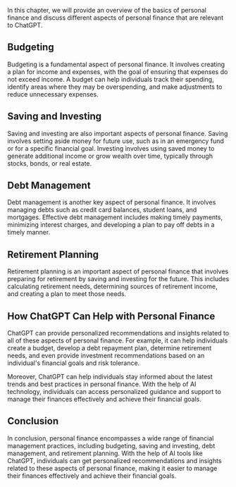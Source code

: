 
In this chapter, we will provide an overview of the basics of personal finance and discuss different aspects of personal finance that are relevant to ChatGPT.

Budgeting
---------

Budgeting is a fundamental aspect of personal finance. It involves creating a plan for income and expenses, with the goal of ensuring that expenses do not exceed income. A budget can help individuals track their spending, identify areas where they may be overspending, and make adjustments to reduce unnecessary expenses.

Saving and Investing
--------------------

Saving and investing are also important aspects of personal finance. Saving involves setting aside money for future use, such as in an emergency fund or for a specific financial goal. Investing involves using saved money to generate additional income or grow wealth over time, typically through stocks, bonds, or real estate.

Debt Management
---------------

Debt management is another key aspect of personal finance. It involves managing debts such as credit card balances, student loans, and mortgages. Effective debt management includes making timely payments, minimizing interest charges, and developing a plan to pay off debts in a timely manner.

Retirement Planning
-------------------

Retirement planning is an important aspect of personal finance that involves preparing for retirement by saving and investing for the future. This includes calculating retirement needs, determining sources of retirement income, and creating a plan to meet those needs.

How ChatGPT Can Help with Personal Finance
------------------------------------------

ChatGPT can provide personalized recommendations and insights related to all of these aspects of personal finance. For example, it can help individuals create a budget, develop a debt repayment plan, determine retirement needs, and even provide investment recommendations based on an individual's financial goals and risk tolerance.

Moreover, ChatGPT can help individuals stay informed about the latest trends and best practices in personal finance. With the help of AI technology, individuals can access personalized guidance and support to manage their finances effectively and achieve their financial goals.

Conclusion
----------

In conclusion, personal finance encompasses a wide range of financial management practices, including budgeting, saving and investing, debt management, and retirement planning. With the help of AI tools like ChatGPT, individuals can get personalized recommendations and insights related to these aspects of personal finance, making it easier to manage their finances effectively and achieve their financial goals.
